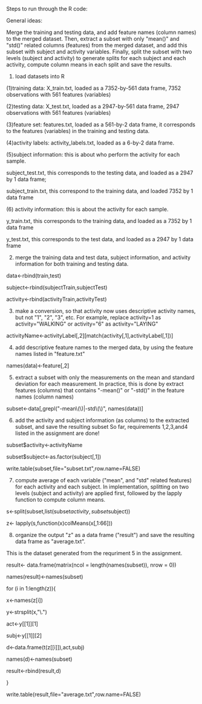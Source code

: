 Steps to run through the R code:

General ideas: 

Merge the training and testing data, and add feature names (column names) to the merged dataset. 
Then, extract a subset with only "mean()" and "std()" related columns (features) from the merged dataset, and add this subset with subject and activity variables. Finally, split the subset with two levels (subject and activity) to generate splits for each subject and each activity, compute column means in each split and save the results.  


1. load datasets into R

(1)training data: X_train.txt, loaded as a 7352-by-561 data frame, 7352 observations with 561 features (variables)

(2)testing data: X_test.txt, loaded as a 2947-by-561 data frame, 2947 observations with 561 features (variables)

(3)feature set: features.txt, loaded as a 561-by-2 data frame, it corresponds to the features (variables) in the training and testing data.

(4)activity labels: activity_labels.txt, loaded as a 6-by-2 data frame. 

(5)subject information: this is about who perform the activity for each sample. 

subject_test.txt, this corresponds to the testing data, and loaded as a 2947 by 1 data frame;

subject_train.txt, this correspond to the training data, and loaded 7352 by 1 data frame

(6) activity information: this is about the activity for each sample. 

y_train.txt, this corresponds to the training data, and loaded as a 7352 by 1 data frame

y_test.txt, this corresponds to the test data, and loaded as a 2947  by 1 data frame

2. merge the training data and test data, subject information, and activity information for both training and testing data.

data<-rbind(train,test)

subject<-rbind(subjectTrain,subjectTest)

activity<-rbind(activityTrain,activityTest)

3. make a conversion, so that activity now uses descriptive activity names, but not "1", "2", "3", etc.
For example, replace activity=1 as activity="WALKING" or activity="6" as activity="LAYING"

activityName<-activityLabel[,2][match(activity[,1],activityLabel[,1])]

4. add descriptive feature names to the merged data, by using the feature names listed in "feature.txt"

names(data)<-feature[,2]


5. extract a subset with only the measurements on the mean and standard deviation for each measurement.
In practice, this is done by extract features (columns) that contains "-mean()" or "-std()" in the feature names (column names)

subset<-data[,grepl("-mean\\(\\)|-std\\(\\)", names(data))]

6. add the activity and subject information (as columns) to the extracted subset, and save the resulting subset
So far, requirements 1,2,3,and4 listed in the assignment are done!

subset$activity<-activityName

subset$subject<-as.factor(subject[,1])

write.table(subset,file="subset.txt",row.name=FALSE)

7. compute average of each variable ("mean", and "std" related features) for each activity and each subject.
In implementation, splitting on two levels (subject and activity) are applied first, followed by the lapply function to compute column means. 

s<-split(subset,list(subset$activity,subset$subject))

z<- lapply(s,function(x)colMeans(x[,1:66]))

8. organize the output "z" as a data frame ("result") and save the resulting data frame as "average.txt".

This is the dataset generated from the requriment 5 in the assignment. 
 
result<- data.frame(matrix(ncol = length(names(subset)), nrow = 0))

names(result)<-names(subset)

for (i in 1:length(z)){

x<-names(z[i])

y<-strsplit(x,"\\.")

act<-y[[1]][1]

subj<-y[[1]][2]

d<-data.frame(t(z[[i]]),act,subj)

names(d)<-names(subset)

result<-rbind(result,d)

}

write.table(result,file="average.txt",row.name=FALSE)
